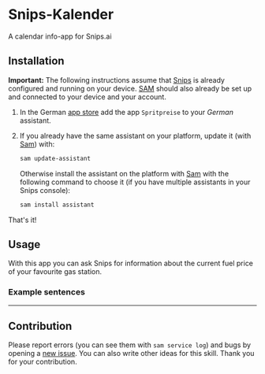 # Snips-Kalender
A calendar info-app for Snips.ai

## Installation

**Important:** The following instructions assume that [Snips](https://snips.gitbook.io/documentation/snips-basics) is
already configured and running on your device. [SAM](https://snips.gitbook.io/getting-started/installation) should
also already be set up and connected to your device and your account.

1. In the German [app store](https://console.snips.ai/) add the
app `Spritpreise` to your *German* assistant.

2. If you already have the same assistant on your platform, update it
(with [Sam](https://snips.gitbook.io/getting-started/installation)) with:
      ```bash
      sam update-assistant
      ```

   Otherwise install the assistant on the platform with [Sam](https://snips.gitbook.io/getting-started/installation)
   with the following command to choose it (if you have multiple assistants in your Snips console):
      ```bash
      sam install assistant
      ```
That's it!

## Usage

With this app you can ask Snips for information about the current fuel price of your favourite gas station.

### Example sentences
---
## Contribution

Please report errors (you can see them with `sam service log`) and bugs by
opening a [new issue](https://github.com/Hablijack/Snips-Kalender/issues/new).
You can also write other ideas for this skill. Thank you for your contribution.
